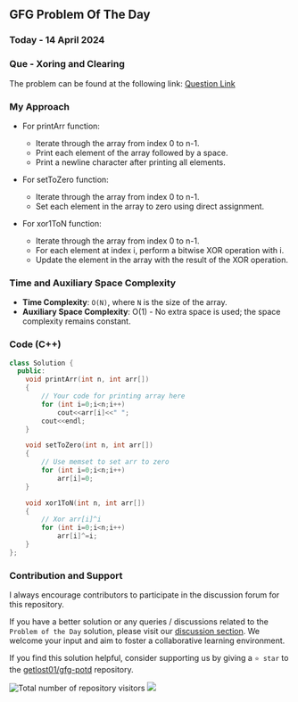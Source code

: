 ## GFG Problem Of The Day

### Today - 14 April 2024
### Que - Xoring and Clearing

The problem can be found at the following link: [Question Link](https://www.geeksforgeeks.org/problems/xoring-and-clearing/1)

### My Approach

- For printArr function:
  - Iterate through the array from index 0 to n-1.
  - Print each element of the array followed by a space.
  - Print a newline character after printing all elements.

- For setToZero function:
  - Iterate through the array from index 0 to n-1.
  - Set each element in the array to zero using direct assignment.
 
- For xor1ToN function:
  - Iterate through the array from index 0 to n-1.
  - For each element at index i, perform a bitwise XOR operation with i.
  - Update the element in the array with the result of the XOR operation.

### Time and Auxiliary Space Complexity

- **Time Complexity**: `O(N)`, where `N` is the size of the array.
- **Auxiliary Space Complexity**: O(1) - No extra space is used; the space complexity remains constant.

### Code (C++)

```cpp
class Solution {
  public:
    void printArr(int n, int arr[])
    {
        // Your code for printing array here
        for (int i=0;i<n;i++)
            cout<<arr[i]<<" ";
        cout<<endl;
    }

    void setToZero(int n, int arr[])
    {
        // Use memset to set arr to zero
        for (int i=0;i<n;i++)
            arr[i]=0;
    }

    void xor1ToN(int n, int arr[])
    {
        // Xor arr[i]^i
        for (int i=0;i<n;i++)
            arr[i]^=i;
    }
};
```

### Contribution and Support

I always encourage contributors to participate in the discussion forum for this repository.

If you have a better solution or any queries / discussions related to the `Problem of the Day` solution, please visit our [discussion section](https://github.com/getlost01/gfg-potd/discussions). We welcome your input and aim to foster a collaborative learning environment.

If you find this solution helpful, consider supporting us by giving a `⭐ star` to the [getlost01/gfg-potd](https://github.com/getlost01/gfg-potd) repository.

![Total number of repository visitors](https://komarev.com/ghpvc/?username=gl01potdgfg&color=blue&&label=Visitors)
![](https://hit.yhype.me/github/profile?user_id=79409258)

